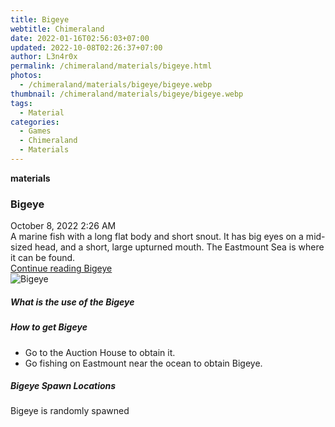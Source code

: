 ```yaml
---
title: Bigeye
webtitle: Chimeraland
date: 2022-01-16T02:56:03+07:00
updated: 2022-10-08T02:26:37+07:00
author: L3n4r0x
permalink: /chimeraland/materials/bigeye.html
photos:
  - /chimeraland/materials/bigeye/bigeye.webp
thumbnail: /chimeraland/materials/bigeye/bigeye.webp
tags:
  - Material
categories:
  - Games
  - Chimeraland
  - Materials
---
```


<section id="bootstrap-wrapper">
  <link
    rel="stylesheet"
    href="https://cdn.statically.io/gh/dimaslanjaka/Web-Manajemen/40ac3225/css/bootstrap-4.5-wrapper.css"
  />
  <div
    class="row g-0 border rounded overflow-hidden flex-md-row mb-4 shadow-sm position-relative"
  >
    <div class="col p-4 d-flex flex-column position-static">
      <strong class="d-inline-block mb-2 text-success">materials</strong>
      <h3 class="mb-0">Bigeye</h3>
      <div class="mb-1 text-muted">October 8, 2022 2:26 AM</div>
      <div class="mb-2 border p-1">
        A marine fish with a long flat body and short snout. It has big eyes on
        a mid-sized head, and a short, large upturned mouth. The Eastmount Sea
        is where it can be found.
      </div>
      <a href="#" class="stretched-link d-none">Continue reading Bigeye</a>
    </div>
    <div class="col-auto d-none d-lg-block">
      <img src="/chimeraland/materials/bigeye/bigeye.webp" alt="Bigeye" />
    </div>
  </div>
  <div class="row">
    <div class="col-lg-6 col-12 mb-2">
      <div class="card">
        <div class="card-body">
          <h5 class="card-title">What is the use of the Bigeye</h5>
          <div class="card-text"><ul></ul></div>
        </div>
      </div>
    </div>
    <div class="col-lg-6 col-12 mb-2">
      <div class="card">
        <div class="card-body">
          <h5 class="card-title">How to get Bigeye</h5>
          <div class="card-text">
            <ul>
              <li>Go to the Auction House to obtain it.</li>
              <li>Go fishing on Eastmount near the ocean to obtain Bigeye.</li>
            </ul>
          </div>
        </div>
      </div>
    </div>
    <div class="col-12 mb-2">
      <h5>Bigeye Spawn Locations</h5>
      <p>Bigeye is randomly spawned</p>
    </div>
  </div>
</section>